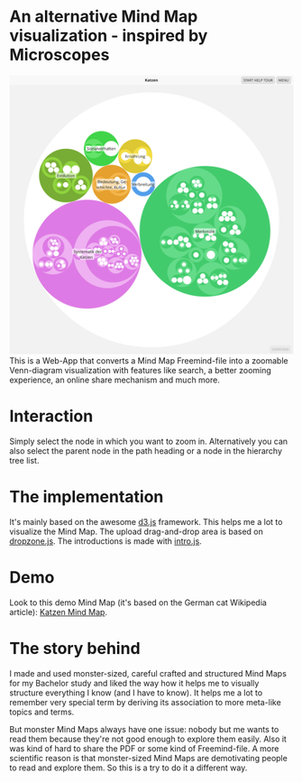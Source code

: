 

# An alternative Mind Map visualization - inspired by Microscopes
![The Mind-o-scope User Interface](mind-o-scope.png "The Mind-o-scope User Interface")
This is a Web-App that converts a Mind Map Freemind-file into a zoomable Venn-diagram visualization with features like search, a better zooming experience, an online share mechanism and much more.

# Interaction
Simply select the node in which you want to zoom in. Alternatively you can also select the parent node in the path heading or a node in the hierarchy tree list.

# The implementation
It's mainly based on the awesome [d3.js](http://d3js.org) framework. This helps me a lot to visualize the Mind Map. The upload drag-and-drop area is based on [dropzone.js](http://www.dropzonejs.com). The introductions is made with [intro.js](http://usablica.github.io/intro.js/).

# Demo
Look to this demo Mind Map (it's based on the German cat Wikipedia article): [Katzen Mind Map](http://app.mind-o-scope.com/demo).

# The story behind
I made and used monster-sized, careful crafted and structured Mind Maps for my Bachelor study and liked the way how it helps me to visually structure everything I know (and I have to know). It helps me a lot to remember very special term by deriving its association to more meta-like topics and terms.

But monster Mind Maps always have one issue: nobody but me wants to read them because they're not good enough to explore them easily. Also it was kind of hard to share the PDF or some kind of Freemind-file. A more scientific reason is that monster-sized Mind Maps are demotivating people to read and explore them. So this is a try to do it a different way.